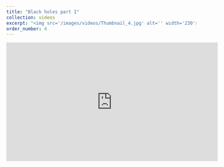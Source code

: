 ```yaml
---
title: "Black holes part I"
collection: videos
excerpt: "<img src='/images/videos/Thumbnail_4.jpg' alt='' width='230'>"
order_number: 4
---
```


<iframe width="560" height="315" src="https://www.youtube.com/embed/IVnOOswguFY" title="YouTube video player" frameborder="0" allow="accelerometer; autoplay; clipboard-write; encrypted-media; gyroscope; picture-in-picture; web-share" allowfullscreen></iframe>